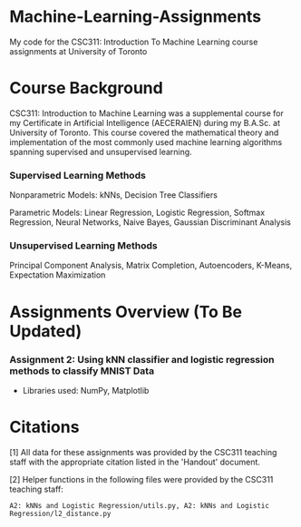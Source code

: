 # Machine-Learning-Assignments
My code for the CSC311: Introduction To Machine Learning course assignments at University of Toronto

# Course Background
CSC311: Introduction to Machine Learning was a supplemental course for my Certificate in Artificial Intelligence (AECERAIEN) during my B.A.Sc. at University of Toronto. This course covered the mathematical theory and implementation of the most commonly used machine learning algorithms spanning supervised and unsupervised learning. 

### Supervised Learning Methods
Nonparametric Models: kNNs, Decision Tree Classifiers

Parametric Models: Linear Regression, Logistic Regression, Softmax Regression, Neural Networks, Naive Bayes, Gaussian Discriminant Analysis

### Unsupervised Learning Methods
Principal Component Analysis, Matrix Completion, Autoencoders, K-Means, Expectation Maximization


# Assignments Overview (To Be Updated)

### Assignment 2: Using kNN classifier and logistic regression methods to classify MNIST Data
  - Libraries used: NumPy, Matplotlib

# Citations
[1] All data for these assignments was provided by the CSC311 teaching staff with the appropriate citation listed in the 'Handout' document.

[2] Helper functions in the following files were provided by the CSC311 teaching staff:

    A2: kNNs and Logistic Regression/utils.py, A2: kNNs and Logistic Regression/l2_distance.py 
